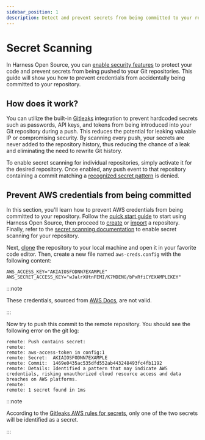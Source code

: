 ```yaml
---
sidebar_position: 1
description: Detect and prevent secrets from being committed to your repository.
---
```


# Secret Scanning

In Harness Open Source, you can [enable security features](/docs/open-source/repositories/security) to protect your code and prevent secrets from being pushed to your Git repositories. This guide will show you how to prevent credentials from accidentally being committed to your repository.

## How does it work?

You can utilize the built-in [Gitleaks](https://github.com/gitleaks/gitleaks)  integration to prevent hardcoded secrets such as passwords, API keys, and tokens from being introduced into your Git repository during a push. This reduces the potential for leaking valuable IP or compromising security. By scanning every push, your secrets are never added to the repository history, thus reducing the chance of a leak and eliminating the need to rewrite Git history.

To enable secret scanning for individual repositories, simply activate it for the desired repository. Once enabled, any push event to that repository containing a commit matching a [recognized secret pattern](https://github.com/gitleaks/gitleaks/blob/master/config/gitleaks.toml) is denied.

## Prevent AWS credentials from being committed

In this section, you'll learn how to prevent AWS credentials from being committed to your repository. Follow the [quick start guide](/docs/open-source/overview) to start using Harness Open Source, then proceed to [create](/docs/open-source/repositories/overview#create-a-repository) or [import](/docs/open-source/repositories/overview#import-a-repository) a repository. Finally, refer to the [secret scanning documentation](/docs/open-source/repositories/security) to enable secret scanning for your repository.

Next, [clone](/docs/open-source/repositories/cloning) the repository to your local machine and open it in your favorite code editor. Then, create a new file named `aws-creds.config` with the following content:

```shell
AWS_ACCESS_KEY="AKIAIOSFODNN7EXAMPLE"
AWS_SECRET_ACCESS_KEY="wJalrXUtnFEMI/K7MDENG/bPxRfiCYEXAMPLEKEY"
```

:::note

These credentials, sourced from [AWS Docs](https://docs.aws.amazon.com/IAM/latest/UserGuide/id_credentials_access-keys.html), are not valid.

:::

Now try to push this commit to the remote repository. You should see the following error on the git log:

```shell
remote: Push contains secret:        
remote: 
remote: aws-access-token in config:1        
remote: Secret:  AKIAIOSFODNN7EXAMPLE        
remote: Commit:  1469e0435ac535dfd552ab443248493fc4fb1192        
remote: Details: Identified a pattern that may indicate AWS credentials, risking unauthorized cloud resource access and data breaches on AWS platforms.
remote: 
remote: 1 secret found in 1ms 
```

:::note

According to the [Gitleaks AWS rules for secrets](https://github.com/gitleaks/gitleaks/blob/master/cmd/generate/config/rules/aws.go), only one of the two secrets will be identified as a secret.

:::
